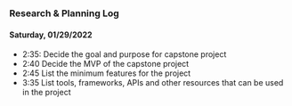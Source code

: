### Research & Planning Log
#### Saturday, 01/29/2022
* 2:35: Decide the goal and purpose for capstone project
* 2:40 Decide the MVP of the capstone project
* 2:45 List the minimum features for the project
* 3:35 List tools, frameworks, APIs and other resources that can be used in the project
